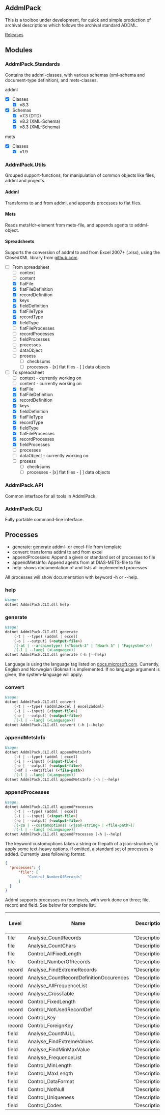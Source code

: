 ## AddmlPack
This is a toolbox under development, for quick and simple production of archival descriptions which follows the archival standard ADDML. 

[Releases](https://github.com/joergen-vs/addmlpack/releases)

## Modules

### AddmlPack.Standards
Contains the addml-classes, with various schemas (xml-schema and document-type definition), and mets-classes.

addml
- [x] Classes
    - [x] v8.3
- [x] Schemas
    - [x] v7.3 (DTD)
    - [x] v8.2 (XML-Schema)
    - [x] v8.3 (XML-Schema)

mets
- [x] Classes
    - [x] v1.9

### AddmlPack.Utils
Grouped support-functions, for manipulation of common objects like files, addml and projects.

#### Addml
Transforms to and from addml, and appends processes to flat files.

#### Mets
Reads metsHdr-element from mets-file, and appends agents to addml-object.

#### Spreadsheets
Supports the conversion of addml to and from Excel 2007+ (.xlsx), using the ClosedXML library from [github.com](https://github.com/ClosedXML/ClosedXML).
- [ ] From spreadsheet
    - [ ] context
    - [ ] content
    - [x] flatFile
    - [x] flatFileDefinition
    - [x] recordDefinition
    - [x] keys
    - [x] fieldDefinition
    - [x] flatFileType
    - [x] recordType
    - [x] fieldType
    - [ ] flatFileProcesses
    - [ ] recordProcesses
    - [ ] fieldProcesses
    - [ ] processes
    - [ ] dataObject
    - [ ] prosess
        - [ ] checksums
        - [ ] processes
              - [x] flat files
              - [ ] data objects
- [ ] To spreadsheet
    - [ ] context - currently working on
    - [ ] content - currently working on
    - [x] flatFile
    - [x] flatFileDefinition
    - [x] recordDefinition
    - [x] keys
    - [x] fieldDefinition
    - [x] flatFileType
    - [x] recordType
    - [x] fieldType
    - [x] flatFileProcesses
    - [x] recordProcesses
    - [x] fieldProcesses
    - [ ] processes
    - [ ] dataObject - currently working on
    - [ ] prosess
        - [ ] checksums
        - [ ] processes
              - [x] flat files
              - [ ] data objects

### AddmlPack.API
Common interface for all tools in AddmlPack.

### AddmlPack.CLI
Fully portable command-line interface.

## Processes
- generate: generate addml- or excel-file from template
- convert: transforms addml to and from excel
- appendProcesses: Append a given or standard set of processes to file
- appendMetsInfo: Append agents from at DIAS-METS-file to file
- help: shows documentation of and lists all implemented processes

All processes will show documentation with keyword -h or --help.

### help
```markdown
Usage:
dotnet AddmlPack.CLI.dll help
```

### generate
```markdown
Usage:
dotnet AddmlPack.CLI.dll generate
    (-t | --type) (addml | excel)
    (-o | --output) (<output-file>)
    [(-at | --archivetype) (<"Noark-3" | "Noark 5" | "Fagsystem">)]
    [(-l | --lang) (<Language>)]
dotnet AddmlPack.CLI.dll generate (-h |--help)
```
Language is using the language tag listed on [docs.microsoft.com](https://docs.microsoft.com/en-us/openspecs/windows_protocols/ms-lcid/a9eac961-e77d-41a6-90a5-ce1a8b0cdb9c). Currently, English and Norwegian (Bokmal) is implemented. If no language argument is given, the system-language will apply.

### convert
```markdown
Usage:
dotnet AddmlPack.CLI.dll convert
    (-t | --type) (addml2excel | excel2addml)
    (-i | --input) (<input-file>)
    (-o | --output) (<output-file>)
    [(-l | --lang) (<Language>)]
dotnet AddmlPack.CLI.dll convert (-h |--help)
```

### appendMetsInfo
```markdown
Usage:
dotnet AddmlPack.CLI.dll appendMetsInfo
    (-t | --type) (addml | excel)
    (-i | --input) (<input-file>)
    (-o | --output) (<output-file>)
    (-mf | --metsfile) (<file-path>)
    [(-l | --lang) (<Language>)]
dotnet AddmlPack.CLI.dll appendMetsInfo (-h |--help)
```

### appendProcesses
```markdown
Usage:
dotnet AddmlPack.CLI.dll appendProcesses
    (-t | --type) (addml | excel)
    (-i | --input) (<input-file>)
    (-o | --output) (<output-file>)
    [(-co | --customoptions) (<json-string> | <file-path>)]
    [(-l | --lang) (<Language>)]
dotnet AddmlPack.CLI.dll appendProcesses (-h |--help)
```
The keyword customoptions takes a string or filepath of a json-structure, to apply some text-heavy options. If omitted, a standard set of processes is added. Currently uses following format:

```json
{
  "processes": {
      "file": [
          "Control_NumberOfRecords"
      ]
  }
}
```
Addml supports processes on four levels, with work done on three; file, record and field. See below for complete list.

| Level | Name | Description | Part of standard set |
| ----------- | ----------- | ----------- | ----------- |
| file | Analyse_CountRecords | "Description" | Yes |
| file | Analyse_CountChars | "Description" | No |
| file | Control_AllFixedLength | "Description" | No |
| file | Control_NumberOfRecords | "Description" | Yes |
| record | Analyse_FindExtremeRecords | "Description" | No |
| record | Analyse_CountRecordDefinitionOccurences | "Description" | Yes |
| record | Analyse_AllFrequenceList | "Description" | No |
| record | Analyse_CrossTable | "Description" | No |
| record | Control_FixedLength | "Description" | Yes |
| record | Control_NotUsedRecordDef | "Description" | Yes |
| record | Control_Key | "Description" | Yes |
| record | Control_ForeignKey | "Description" | Yes |
| field | Analyse_CountNULL | "Description" | Yes |
| field | Analyse_FindExtremeValues | "Description" | Yes |
| field | Analyse_FindMinMaxValue | "Description" | Yes |
| field | Analyse_FrequenceList | "Description" | Yes |
| field | Control_MinLength | "Description" | Yes |
| field | Control_MaxLength | "Description" | Yes |
| field | Control_DataFormat | "Description" | Yes |
| field | Control_NotNull | "Description" | Yes |
| field | Control_Uniqueness | "Description" | Yes |
| field | Control_Codes | "Description" | Yes |

